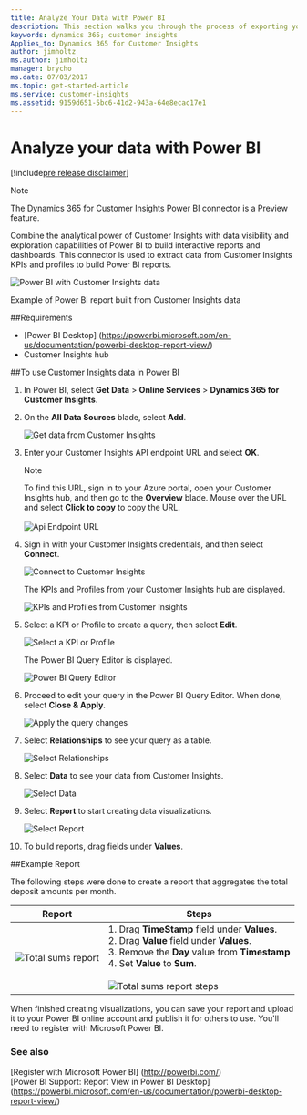 ```yaml
---
title: Analyze Your Data with Power BI
description: This section walks you through the process of exporting your Customer Insights data to analyze it with Power BI.
keywords: dynamics 365; customer insights
Applies_to: Dynamics 365 for Customer Insights
author: jimholtz
ms.author: jimholtz
manager: brycho
ms.date: 07/03/2017
ms.topic: get-started-article
ms.service: customer-insights 
ms.assetid: 9159d651-5bc6-41d2-943a-64e8ecac17e1
---
```

Analyze your data with Power BI
==========================
[!include[pre release disclaimer](../../includes/cc-beta-prerelease-disclaimer.md)]

>[!NOTE]
>The Dynamics 365 for Customer Insights Power BI connector is a Preview feature.

Combine the analytical power of Customer Insights with data visibility and exploration capabilities of Power BI to build interactive reports and dashboards. This connector is used to extract data from Customer Insights KPIs and profiles to build Power BI reports.

![Power BI with Customer Insights data](../media/PowerBIDashboard.png "Power BI with Customer Insights data") 

Example of Power BI report built from Customer Insights data

##Requirements
- [Power BI Desktop] (https://powerbi.microsoft.com/en-us/documentation/powerbi-desktop-report-view/)  
- Customer Insights hub

##To use Customer Insights data in Power BI

1.  In Power BI, select **Get Data** > **Online Services** > **Dynamics 365 for Customer Insights**.

2.  On the **All Data Sources** blade, select **Add**.

    ![Get data from Customer Insights](../media/PowerBIGetData600.png "Get data from Customer Insights") 

3.  Enter your Customer Insights API endpoint URL and select **OK**.

    >[!NOTE]
    >To find this URL, sign in to your Azure portal, open your Customer Insights hub, and then go to the **Overview** blade. Mouse over the URL and select **Click to copy** to copy the URL.
    ><br>
    ><br>
    >![Api Endpoint URL](../media/PowerBIAPIEndpoint650.png "Api Endpoint URL") 

4.  Sign in with your Customer Insights credentials, and then select **Connect**.

    ![Connect to Customer Insights](../media/PowerBIConnect600.png "Connect to Customer Insights") 

    The KPIs and Profiles from your Customer Insights hub are displayed. 

    ![KPIs and Profiles from Customer Insights](../media/PowerBINavigator600.png "KPIs and Profiles from Customer Insights") 

5.  Select a KPI or Profile to create a query, then select **Edit**.

    ![Select a KPI or Profile](../media/PowerBIDepositAmountKPI600.png "Select a KPI or Profile") 

    The Power BI Query Editor is displayed.

    ![Power BI Query Editor](../media/PowerBIQueryEditor600.png "Power BI Query Editor") 

6.  Proceed to edit your query in the Power BI Query Editor. When done, select **Close & Apply**.

    ![Apply the query changes](../media/PowerBICloseApply75.png "Apply the query changes") 

7.  Select **Relationships** to see your query as a table.

    ![Select Relationships](../media/PowerBIRelationships75.png "Select Relationships") 

8.  Select **Data** to see your data from Customer Insights.

    ![Select Data](../media/PowerBIData75.png "Select Data") 

9.  Select **Report** to start creating data visualizations.

    ![Select Report](../media/PowerBIReport75.png "Select Report") 

10. To build reports, drag fields under **Values**.

##Example Report

The following steps were done to create a report that aggregates the total deposit amounts per month.

|**Report**|**Steps**|
| ----------- | ---------- |
| ![Total sums report](../media/PowerBIReportSums75.png "Total sums report") | 1. Drag **TimeStamp** field under **Values**. <br> 2. Drag **Value** field under **Values**. <br> 3. Remove the **Day** value from **Timestamp** <br> 4. Set **Value** to **Sum**. <br><br> ![Total sums report steps](../media/PowerBITotalSumsSteps75.png "Total sums report steps") |
<!--
| ![Total sums month by account type report](../media/PowerBISumMnthAcctType75.png "Total sums month by account type report") | 1. Drag **Account Type** field under **Values**. <br> 2. Select the **Line Chart** control. <br> 3. Select the Hierarchy control in the report to get to Value by quarter and account type. <br> ![Hierarchy control](../media/PowerBIHierarchyControl75.png "Hierarchy control") <br><br> ![Total sums month by account type report steps](../media/PowerBISumMnthAcctTypeSteps75.png "Total sums month by account type report steps") |
| ![Slice the data by branch Report](../media/PowerBIBranchIDSlicer75.png "Slice the data by branch Report") | 1. Drag **BranchId** field into the report area. <br> 2. Select the **Slicer** control. <br> When you select the Branch ID, the values will change in the visualization.<br> ![Slicer control](../media/PowerBISlicerControl75.png "Slicer control") |
-->
When finished creating visualizations, you can save your report and upload it to your Power BI online account and publish it for others to use. You'll need to register with Microsoft Power BI.


### See also

[Register with Microsoft Power BI] (http://powerbi.com/)  
[Power BI Support: Report View in Power BI Desktop] (https://powerbi.microsoft.com/en-us/documentation/powerbi-desktop-report-view/)  

